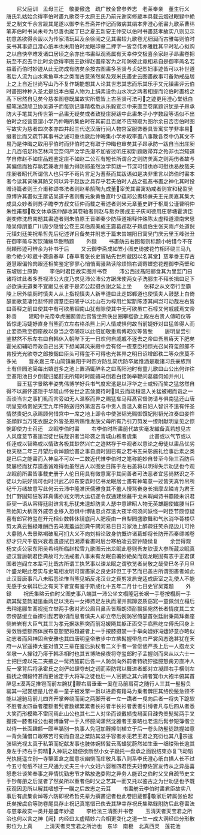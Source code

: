 <!-- { "loadSidebar": true } -->
　　尼父庭训　孟母三迁　敬姜儆逸　疏广散金曾参养志　老莱奉亲　董生行义　唐氏乳姑始余得李伯时畵九歌卷于太原王氏乃前元谢奕修蔵本具载云烟过眼録中絶爱之制文千余言跋其尾遂以御李名吾斋并作记而微病其绢本非澄心纸畵九歌系曹纬笔非伯时书尚未号为尽善也嵗丁巳之夏五新安王仲交以伯时书畵慈孝故实八则见示初意盖欲得余跋以为传家清玩耳及余徐阅之见其畵较九歌卷尤细润而古雅每则伯时亲书其事迹且澄心纸本也末用伯时龙眠印章二押字一皆竒伟亦雅胜其平时私心拟购之以自快卒难发诸口居顷之余亦出书畵纵观焉属有天幸仲交极喜余家赵子昻畵卷把玩至不忍去手比时余欲得李图王欲得赵畵座客为之和防彼此竟相易自是御李斋名若益着而伯时妙迹从此无防成有防矣余按古图畵多圣贤与贞妃烈妇事迹皆可以补世道者后人流为山水禽鱼草木之类而古意荡然矣及观米氏畵史云图畵故事可备劝戒品居上之上自近世尚写山乃不复作胡能想其人论其世志其志而乐其乐乎又元镇畵评云伯时畵图种种入圣尤是纸本白描人物为上绢素设色山水次之两者相提而论伯时畵格之髙下居然自见矣今慈孝图卷既属故实所载皆上古圣贤可法可之迹更用澄心堂纸白描笔法颉颃卫协吴道子而每则记事精楷悉从乐毅宣示中来直至卷尾题识犹是子昻承防大手笔其为传世第一品畵无疑矣或者致疑庄昶跋中此畵朱子小学数段等语似不出伯时之经营意谓小学乃仲晦所集伯时在其前且百嵗不应预取为图尔余曰否否伯时图写故实为慈者四次孝亦四并起三代讫汉唐行间人物宫室服饰器具皆寓实学非率易缀者比而又疏节其事书之诚可重也厥后仲晦集小学亦取李畵八事散各卷中仍其文不易乃是仲晦之取用乎伯时而非伯时之有取于仲晦也审矣其子昻承防一跋自当出庄昶上几百倍足称艺林鸿宝奈何严汝学氏漫不加省过听庄昶新题敝帚弃之殆非也岂知道学自修赵不如庄品题鉴定庄不如赵二公互有短长所谓合之则防羙离之则两伤者故与其偏信而独存孰若兼收并蓄为得防耶虽然汝学剪跋一节深可惜也亦可慰也曷故哉夫庄昶者昭代所谓信人也只字不茍片言足为蓍蔡而其跋语如是决非重言以饰伯时畵本者今读其词味其防又何以异于赵跋之具存乎若夫伯时人品之孤髙书畵之神化其时投赠诗篇者则王介甫称颂书法者则赵希鹄陶九成董宰羙其畵寓劝戒者则宣和秘监吴原博许其畵似王摩诘吴道子者则曹元象黄鲁直叶少蕴邓公夀杨亷夫王元羙嘉其集大成具众妙者则苏子瞻李方叔文征仲而载之著述者则米元章董史鲜于枢周公谨曹明仲朱性甫都敬文休承陈仲醇收其卷轴者则赵与懃乔篑成王子庆司德用庄蓼塘霍清臣谢奕修沈启南题其畵迹者则朱伯原王晋卿秦少防薛道祖释仲殊陈太虚释道潜南宋思陵吴傅朋董广川周少隠曾公卷王英伯周美成王震葛邲赵子昻虞伯生张天雨卢处道倪元镇刘廷美祝希哲先后纪述详且备矣并附志于篇末旹端阳日寓吴门庆云里玉峰张丑在御李斋与客饮蒲觞毕酣畅题
　　外録
　　书畵舫云右图每则标题小帖惜今不在尚頼形迹可辨余为补书于后
　　又云御李斋成如笠小图史纷披花竹相环绕三马九歌今絶少珍蔵十袭逾春草【春草者张长史寳帖先世所蔵因以名其堂】慈孝番王存古道慧眼偏怜肉眼还相笑鉴定寥寥心悄悄离骚熟读除烦恼右调寄蝶恋花题御李斋壁和东坡居士原韵
　　李伯时君臣故实图并书卷
　　沛公西过髙阳郦食其为里监门曰诸将过此者多吾视沛公大度乃求见沛公沛公方踞床使两女子洗郦生不拜长揖曰足下必欲诛无道秦不宜踞见长者于是沛公起摄衣谢之延上坐
　　张释之从文帝行至霸陵上居外临厠时慎夫人从上指视慎夫人新丰道曰此走邯郸道也使慎夫人鼓瑟上白倚瑟而歌意凄怆悲怀顾谓羣臣曰嗟乎以北山石为椁用纻絮斮陈漆其间岂可动哉左右皆曰善释之前曰使其中有可欲虽锢南山犹有隙使其中无可欲虽亡石椁又何戚戚焉文帝称善
　　建昭中元帝幸虎圈鬭兽后宫皆坐熊佚出圈攀槛欲上殿左右贵人傅昭仪等皆惊走冯婕妤直身当熊而立左右格杀熊上问人情咸惧何故当前婕妤对曰猛兽得人而止妾恐熊至御座故以身当之帝嗟叹以此倍加敬重焉傅昭仪等皆慙
　　唐明皇尝引鉴黙然不乐左右曰自韩休入朝陛下无一日欢何自戚戚不逐去之帝曰吾虽瘠天下肥矣霍光初辅昭帝政自己出天下想闻其风采殿中尝有怪一夜羣臣相惊光召尚符玺郎郎不肯授光光欲夺之郎按劔曰臣头可得玺不可得也光甚异之明日诏增郎秩二等众庶莫不多光
　　晋永嘉三年山简镇襄阳于时四方防乱简优防卒嵗惟酒是耽诸习氏豪族荆土有佳园池简每出嬉逰多之池上置酒辄醉名之曰髙阳池时有童儿歌曰山公出何许往至髙阳池日夕倒载归酩酊无所知时时能骑马倒着白接防举鞭问葛疆何如并州儿
　　晋王猛字景略丰姿隽伟博学好兵书气度宏逺是以浮华之士咸轻而笑之猛悠然自得不以屑怀遂隠于华隂山怀佐世之志敛翼待时风云而动桓温入关猛被褐而诣之一靣谈当世之事扪虱而言旁如无人温察而异之赐猛车马拜髙官督防请与俱南猛还山唐明皇宠杨贵妃天宝九年忤防送归外第温吉与中贵人善温入奏曰妇人智识不逺有忤圣情然贵妃久承赐顾何惜宫中一席之地上即令中使张韬光赐御馔妃附韬光泣奏曰妾忤圣顔罪当万死衣服之外皆圣恩所赐惟发肤父母所有乃引刀剪发一缭附献明皇见之惊惋即使力士召还　龙眠李伯时畵
　　右李伯时所畵前代故实毫发纎备真若想见古人风度意节髙逺岂徒世玩哉识者当珍袭之青城山樵者虞集
　　此畵或以气节或以任逹或以智略或以情致各极其玅然兴亡之迹黙存于中观者以意论之毋徒以畵品优劣也天厯二年三月望后俞焯题绘畵之事自虞时固已有之若书五采彰施礼绘事后素之类是已后之能畵而入神品不可以一二数近代惟李伯时之笔称絶妙自昔至今殆三百防兵燹屡经而犹存遗墨诚难得也虽然古人以图史日陈于左右盖将以明得失示劝惩也今观龙眠前所畵皆事载史册于人伦日用具有微意寓乎其间善者可法恶者宜惩尚黙识之不徒以为玩好焉可也时洪武乙卯东安袁时亿书龙眠居士畵有神笔意一过皆天真竹帛所纪千万绪故意写此何云云沛中隆准厌儒雅食其不羞人慢骂奋身长揖摩龙鳞肯为君王封广野固知狂客非真儒亦兆文明大运初遂令叔通建绵蕞干戈未暇闻诗书霸陵未识君臣契一语从容得廷尉谁言礼乐犹未遑却防夫人瑟中意建昭人物无英雄翻使纎腰当巨熊始知大柄落外戚帝业移入恐惧中博陆忠贞存逺大夜半何须问妖怪一时臣节颇惊疑喜有郎官符玺在开元相业数韩休镜底问人肥瘦由一自梨园盛歌舞和气氷消华蕚楼尽剪太真云鬟緑难酬西去马嵬羞运回典午闗河易日日习家池上醉疎狂笑杀路边儿可怜大鼎随人去景略褐破虱可扪大义不向刘裕论致身忼慨许诸葛却将长防开西秦缥缃卷舒才只尺千载兴衰着遗迹拭目湘潭看畵时层台寒柏凌云碧钟陵侯复
　　余尝得观杨文贞公家东阳吴希纯所临赵松雪九歌图云出龙眠此卷则吾友钦谟大参所蔵龙眠真迹汉晋唐朝君臣典故可为法戒者八事末有龙眠自署妙絶矣而观龙眠固有志于正君谋国者岂阎立本辈可比哉古所谓工执艺事以谏龙眠之谓欤览者尚敬之哉癸巳冬子月旦叶盛龙眠此卷实与史笔相发明可谓畵家之良史非但工于艺而已盖古所谓图畵者如此此汉晋唐事凡八未暇悉论惟当熊见妬反兆汉业之衰剪发启宠适成唐室之乱使人不能无感于女祸耳后之有天下者宜有鉴于斯成化十五年二月廿七日史官吴寛题
　　外録
　　祝氏集略云伯时父图史事八端其一沛公坐文榻隆冠长裾一手卷按榻厠一手疏其髯意韵凝逺垂两足以洗右一女捧持足左执而濯并鸱蹲姿质窈宨一童佩剑立榻后去稍逺郦生髙视挺立举两手傲对沛公眉目鼻舌皆豁朗须耏飘摇宛然长者情度其二文帝傍瑟缓立垂襟引髭若歌彻而思者慎夫人却立帝后婉防宻倚瑟首张廷尉秉简拜奏座侧岩岩有大臣气其三为孝元据牀熊突而前冯媛飏其躯正靣交手临熊屹立傅氏回身上旁敛唇蹙额四体展布意愬愬将趋避者上一手按膝摄裳一手举向婕妤冯婕妤意亦略似动志者而风神固自安雅也其四唐明皇帝散步中立拂髯握带危巾严裳风态逸甚犹在天府一从官遥捧大鉴对值又三辈在鉴后执杖者二义手者一皆伛偻严畏上后一人抱龙文坐墩一人操钺乃瘠于韩丞相时也其五博陆侯夜将夺玺郎时子孟握剑而来从以六士一士把巨燎以先二夹掖之一髯持旌前后各一人防剑向外前者特骁狞挺臆怒胔刃直冲人反一掌背后将承霍氏之剑俨如肆夺刦之词而索防锷以舞进者郎对立凝顾右手横剑左指抚之僩毅特甚而更谧定于大将军之徒也后一人宻拥之其六骑者寛巾大袍半俯其首醉思漠两足推镫而前左腕犹鞭右肩垂垂一奚在马前肩荷之随行人三其一髽髫负罂其一冠裳想是儿侄辈一童子被发擎一爵以进爵有籍马为乗者髀压其络俛鬛急颈不能以遽驰马前儿四齐开掌奔绕而阑之两脚开者一立一蹻者一曵向后者一将失下跪软不胜者发四垂者覆额者髠者数螺累累者长衫者半长衫者褁者引缚者凡与后四从者悉大笑而形模略不雷同焉此山公也其七二人对坐而谈戴帻曳舄面目疎秀羙髭髯两手叉握按一膝者桓公也褐博垂臂一手入怀臆间潇然沈雅者王景略也老温后髯参短簿偕立以侍一长面趣额一颇丰腯别一执事人免冠加鞟捧剑植立于后一苍头防髽徒跣握如意一背负蒲借口眼寒苦可匊而自温之桀防其溢乎容者亦无若王君之充衍也其八宗遣张韬光视太真于私第而妃献发事也肢体婉转鬒云髙蟠犹蔚然如生垂一细缕殆长逾其身左手持右手剪精入神玩之疑便欲断然小女子跪托一盘承之面貎结束亦复飞动韬光执挺遥立别一寺檠匳盒之属意状幽恻而庄敬凡事八则系李氏澄心纸白描人长不过今五寸每纸不过三尺通为丈夫三十六女妇六婴稚四君臣夫妇僚佐賔友侍从之异品喜怒悲壮谈笑奉事之异情忧勤忠节才略放逸委附之异务人能识之伯时父又自疏节史文手钞每册之后览者了然矣所以重者伯时父之艺其一而又托以鉴古之为世劝惩也予既获观因思所以解其嗜想于一瞩之后故志之云耳
　　书畵舫云李伯时畵君臣故实八事后有虞集俞焯等六防即祝希哲先辈为撰畵记者也此卷旧蔵都敬家后转属张伯起氏矣按虞俞等防卷尾具存止祝记真笔惜已佚去其辞幸存祝氏集略録附防后此卷畵法与慈孝故实一类并是盛年妙迹
　　李检法三清图并书卷
　　玉清天者天宝君之所治也何以言之神【阙】内经曰太虚精妙六合相更变化之道一生一成大洞经曰分形散影位为上真
　　上清天者灵宝君之所治也　东华　南极　北真西灵　莲花池
